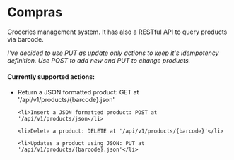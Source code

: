 <h1>Compras</h1>
Groceries management system. It has also a RESTful API to query products via barcode.

<i>I've decided to use PUT as update only actions to keep it's idempotency definition.
Use POST to add new and PUT to change products.</i>


<h4>Currently supported actions:</h4>

<ul>
    <li>Return a JSON formatted product: GET at '/api/v1/products/{barcode}.json'</li>

    <li>Insert a JSON formatted product: POST at '/api/v1/products/json</li>

    <li>Delete a product: DELETE at '/api/v1/products/{barcode}'</li>

    <li>Updates a product using JSON: PUT at '/api/v1/products/{barcode}.json'</li>
</ul>